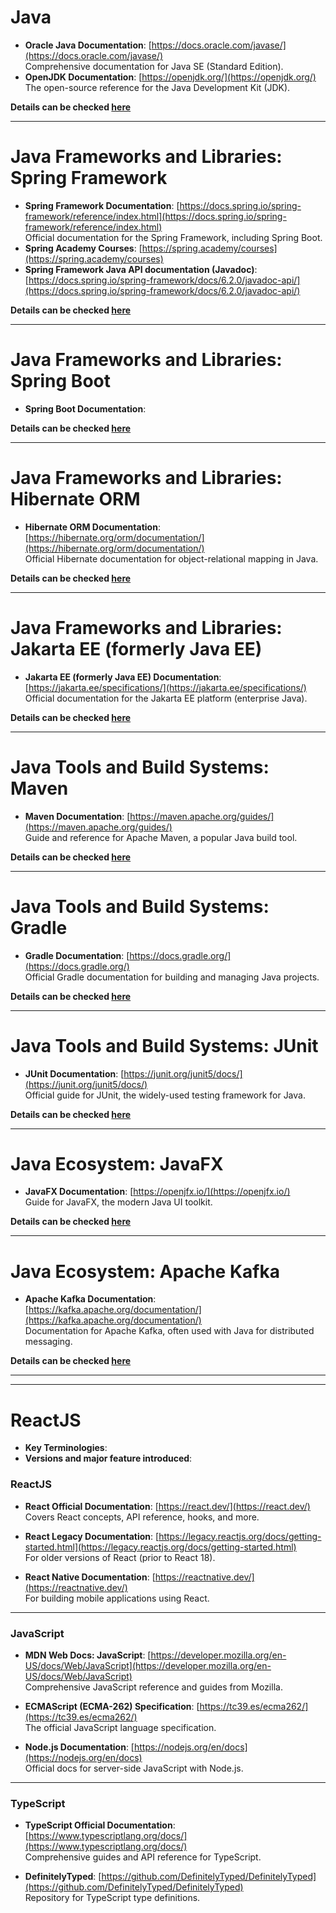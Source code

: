 # Java  

- **Oracle Java Documentation**: [https://docs.oracle.com/javase/](https://docs.oracle.com/javase/)  
   Comprehensive documentation for Java SE (Standard Edition).  
- **OpenJDK Documentation**: [https://openjdk.org/](https://openjdk.org/)  
   The open-source reference for the Java Development Kit (JDK). 



**Details can be checked [here](./topics/java/index.md)**

----




   
# Java Frameworks and Libraries:  Spring Framework  

- **Spring Framework Documentation**: [https://docs.spring.io/spring-framework/reference/index.html](https://docs.spring.io/spring-framework/reference/index.html)  
   Official documentation for the Spring Framework, including Spring Boot.  
- **Spring Academy Courses**: [https://spring.academy/courses](https://spring.academy/courses)
- **Spring Framework Java API documentation (Javadoc)**: [https://docs.spring.io/spring-framework/docs/6.2.0/javadoc-api/](https://docs.spring.io/spring-framework/docs/6.2.0/javadoc-api/)



**Details can be checked [here](./topics/spring-framework/index.md)**

---




# Java Frameworks and Libraries:  Spring Boot

- **Spring Boot Documentation**:

**Details can be checked [here](./topics/spring-boot/index.md)**

---


# Java Frameworks and Libraries:  Hibernate ORM  


- **Hibernate ORM Documentation**: [https://hibernate.org/orm/documentation/](https://hibernate.org/orm/documentation/)  
   Official Hibernate documentation for object-relational mapping in Java.  

**Details can be checked [here](./topics/hibernate-orm/index.md)**
   
---



# Java Frameworks and Libraries:  Jakarta EE (formerly Java EE)  

- **Jakarta EE (formerly Java EE) Documentation**: [https://jakarta.ee/specifications/](https://jakarta.ee/specifications/)  
   Official documentation for the Jakarta EE platform (enterprise Java).  
   
**Details can be checked [here](./topics/hibernate-orm/index.md)**
   
---



# Java Tools and Build Systems:  Maven  
- **Maven Documentation**: [https://maven.apache.org/guides/](https://maven.apache.org/guides/)  
   Guide and reference for Apache Maven, a popular Java build tool.  
   
**Details can be checked [here](./topics/hibernate-orm/index.md)**
   
---



# Java Tools and Build Systems:  Gradle  
- **Gradle Documentation**: [https://docs.gradle.org/](https://docs.gradle.org/)  
   Official Gradle documentation for building and managing Java projects.  


**Details can be checked [here](./topics/hibernate-orm/index.md)**
   
---


   
# Java Tools and Build Systems: JUnit  
- **JUnit Documentation**: [https://junit.org/junit5/docs/](https://junit.org/junit5/docs/)  
   Official guide for JUnit, the widely-used testing framework for Java.  
   
**Details can be checked [here](./topics/hibernate-orm/index.md)**
   
---



# Java Ecosystem:  JavaFX
- **JavaFX Documentation**: [https://openjfx.io/](https://openjfx.io/)  
   Guide for JavaFX, the modern Java UI toolkit.  
   

**Details can be checked [here](./topics/hibernate-orm/index.md)**
   
---


   
# Java Ecosystem:  Apache Kafka
- **Apache Kafka Documentation**: [https://kafka.apache.org/documentation/](https://kafka.apache.org/documentation/)  
    Documentation for Apache Kafka, often used with Java for distributed messaging.  
    

**Details can be checked [here](./topics/hibernate-orm/index.md)**
   
---









---

# ReactJS
- **Key Terminologies**:
- **Versions and major feature introduced**:



### **ReactJS**
- **React Official Documentation**: [https://react.dev/](https://react.dev/)  
   Covers React concepts, API reference, hooks, and more.  
   

- **React Legacy Documentation**: [https://legacy.reactjs.org/docs/getting-started.html](https://legacy.reactjs.org/docs/getting-started.html)  
   For older versions of React (prior to React 18).  
   

- **React Native Documentation**: [https://reactnative.dev/](https://reactnative.dev/)  
   For building mobile applications using React.  
   

---

### **JavaScript**
- **MDN Web Docs: JavaScript**: [https://developer.mozilla.org/en-US/docs/Web/JavaScript](https://developer.mozilla.org/en-US/docs/Web/JavaScript)  
   Comprehensive JavaScript reference and guides from Mozilla.  
   

- **ECMAScript (ECMA-262) Specification**: [https://tc39.es/ecma262/](https://tc39.es/ecma262/)  
   The official JavaScript language specification.  
   

- **Node.js Documentation**: [https://nodejs.org/en/docs](https://nodejs.org/en/docs)  
   Official docs for server-side JavaScript with Node.js.  
   

---

### **TypeScript**
- **TypeScript Official Documentation**: [https://www.typescriptlang.org/docs/](https://www.typescriptlang.org/docs/)  
   Comprehensive guides and API reference for TypeScript.  
   

- **DefinitelyTyped**: [https://github.com/DefinitelyTyped/DefinitelyTyped](https://github.com/DefinitelyTyped/DefinitelyTyped)  
   Repository for TypeScript type definitions.  
   


